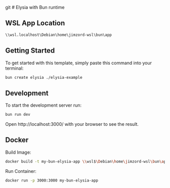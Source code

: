 git # Elysia with Bun runtime

## WSL App Location

```bash
\\wsl.localhost\Debian\home\jimzord-wsl\bun\app
```

## Getting Started

To get started with this template, simply paste this command into your terminal:

```bash
bun create elysia ./elysia-example
```

## Development

To start the development server run:

```bash
bun run dev
```

Open http://localhost:3000/ with your browser to see the result.

## Docker

Build Image:

```bash
docker build -t my-bun-elysia-app \\wsl$\Debian\home\jimzord-wsl\bun\app
```

Run Container:

```bash
docker run -p 3000:3000 my-bun-elysia-app
```
